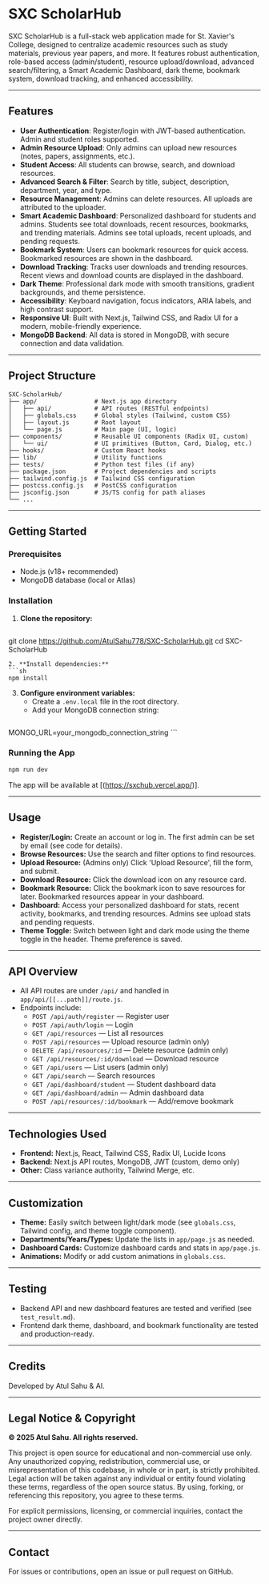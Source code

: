 # SXC ScholarHub

SXC ScholarHub is a full-stack web application made for St. Xavier's College, designed to centralize academic resources such as study materials, previous year papers, and more. It features robust authentication, role-based access (admin/student), resource upload/download, advanced search/filtering, a Smart Academic Dashboard, dark theme, bookmark system, download tracking, and enhanced accessibility.

---

## Features

- **User Authentication**: Register/login with JWT-based authentication. Admin and student roles supported.
- **Admin Resource Upload**: Only admins can upload new resources (notes, papers, assignments, etc.).
- **Student Access**: All students can browse, search, and download resources.
- **Advanced Search & Filter**: Search by title, subject, description, department, year, and type.
- **Resource Management**: Admins can delete resources. All uploads are attributed to the uploader.
- **Smart Academic Dashboard**: Personalized dashboard for students and admins. Students see total downloads, recent resources, bookmarks, and trending materials. Admins see total uploads, recent uploads, and pending requests.
- **Bookmark System**: Users can bookmark resources for quick access. Bookmarked resources are shown in the dashboard.
- **Download Tracking**: Tracks user downloads and trending resources. Recent views and download counts are displayed in the dashboard.
- **Dark Theme**: Professional dark mode with smooth transitions, gradient backgrounds, and theme persistence.
- **Accessibility**: Keyboard navigation, focus indicators, ARIA labels, and high contrast support.
- **Responsive UI**: Built with Next.js, Tailwind CSS, and Radix UI for a modern, mobile-friendly experience.
- **MongoDB Backend**: All data is stored in MongoDB, with secure connection and data validation.

---

## Project Structure

```
SXC-ScholarHub/
├── app/                # Next.js app directory
│   ├── api/            # API routes (RESTful endpoints)
│   ├── globals.css     # Global styles (Tailwind, custom CSS)
│   ├── layout.js       # Root layout
│   └── page.js         # Main page (UI, logic)
├── components/         # Reusable UI components (Radix UI, custom)
│   └── ui/             # UI primitives (Button, Card, Dialog, etc.)
├── hooks/              # Custom React hooks
├── lib/                # Utility functions
├── tests/              # Python test files (if any)
├── package.json        # Project dependencies and scripts
├── tailwind.config.js  # Tailwind CSS configuration
├── postcss.config.js   # PostCSS configuration
├── jsconfig.json       # JS/TS config for path aliases
└── ...
```

---

## Getting Started

### Prerequisites
- Node.js (v18+ recommended)
- MongoDB database (local or Atlas)

### Installation
1. **Clone the repository:**
   ```sh
git clone https://github.com/AtulSahu778/SXC-ScholarHub.git
cd SXC-ScholarHub
   ```
2. **Install dependencies:**
   ```sh
npm install
   ```
3. **Configure environment variables:**
   - Create a `.env.local` file in the root directory.
   - Add your MongoDB connection string:
     ```env
MONGO_URL=your_mongodb_connection_string
     ```

### Running the App
```sh
npm run dev
```
The app will be available at [(https://sxchub.vercel.app/)].

---

## Usage
- **Register/Login:** Create an account or log in. The first admin can be set by email (see code for details).
- **Browse Resources:** Use the search and filter options to find resources.
- **Upload Resource:** (Admins only) Click 'Upload Resource', fill the form, and submit.
- **Download Resource:** Click the download icon on any resource card.
- **Bookmark Resource:** Click the bookmark icon to save resources for later. Bookmarked resources appear in your dashboard.
- **Dashboard:** Access your personalized dashboard for stats, recent activity, bookmarks, and trending resources. Admins see upload stats and pending requests.
- **Theme Toggle:** Switch between light and dark mode using the theme toggle in the header. Theme preference is saved.

---

## API Overview
- All API routes are under `/api/` and handled in `app/api/[[...path]]/route.js`.
- Endpoints include:
  - `POST /api/auth/register` — Register user
  - `POST /api/auth/login` — Login
  - `GET /api/resources` — List all resources
  - `POST /api/resources` — Upload resource (admin only)
  - `DELETE /api/resources/:id` — Delete resource (admin only)
  - `GET /api/resources/:id/download` — Download resource
  - `GET /api/users` — List users (admin only)
  - `GET /api/search` — Search resources
  - `GET /api/dashboard/student` — Student dashboard data
  - `GET /api/dashboard/admin` — Admin dashboard data
  - `POST /api/resources/:id/bookmark` — Add/remove bookmark

---

## Technologies Used
- **Frontend:** Next.js, React, Tailwind CSS, Radix UI, Lucide Icons
- **Backend:** Next.js API routes, MongoDB, JWT (custom, demo only)
- **Other:** Class variance authority, Tailwind Merge, etc.

---

## Customization
- **Theme:** Easily switch between light/dark mode (see `globals.css`, Tailwind config, and theme toggle component).
- **Departments/Years/Types:** Update the lists in `app/page.js` as needed.
- **Dashboard Cards:** Customize dashboard cards and stats in `app/page.js`.
- **Animations:** Modify or add custom animations in `globals.css`.

---

## Testing
- Backend API and new dashboard features are tested and verified (see `test_result.md`).
- Frontend dark theme, dashboard, and bookmark functionality are tested and production-ready.
---

## Credits
Developed by Atul Sahu & AI.

---

## Legal Notice & Copyright

**© 2025 Atul Sahu. All rights reserved.**

This project is open source for educational and non-commercial use only. Any unauthorized copying, redistribution, commercial use, or misrepresentation of this codebase, in whole or in part, is strictly prohibited. Legal action will be taken against any individual or entity found violating these terms, regardless of the open source status. By using, forking, or referencing this repository, you agree to these terms.

For explicit permissions, licensing, or commercial inquiries, contact the project owner directly.

---

## Contact
For issues or contributions, open an issue or pull request on GitHub.
